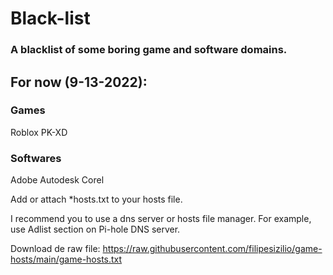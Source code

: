 # Black-list
### A blacklist of some boring game and software domains.

## For now (9-13-2022):
### Games
Roblox
PK-XD

### Softwares
Adobe
Autodesk
Corel

Add or attach *hosts.txt to your hosts file.

I recommend you to use a dns server or hosts file manager. For example, use Adlist section on Pi-hole DNS server.

Download de raw file: https://raw.githubusercontent.com/filipesizilio/game-hosts/main/game-hosts.txt
